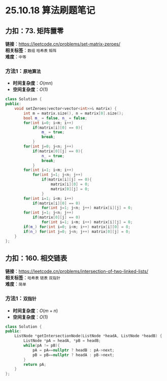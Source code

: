 # 25.10.18 算法刷题笔记

## 力扣：73. 矩阵置零
**链接**：https://leetcode.cn/problems/set-matrix-zeroes/  
**相关标签**：`数组` `哈希表` `矩阵`  
**难度**：`中等`
### 方法1：`原地算法`
- **时间复杂度**：$O(mn)$
- **空间复杂度**：$O(1)$
```cpp
class Solution {
public:
    void setZeroes(vector<vector<int>>& matrix) {
        int m = matrix.size(), n = matrix[0].size();
        bool m_ = false, n_ = false;
        for(int i=0; i<m; i++)
            if(matrix[i][0] == 0){
                m_ = true;
                break;
            }
        for(int j=0; j<n; j++)
            if(matrix[0][j] == 0){
                n_ = true;
                break;
            }
        for(int i=1; i<m; i++)
            for(int j=1; j<n; j++)
                if(matrix[i][j] == 0){
                    matrix[i][0] = 0;
                    matrix[0][j] = 0;
                }
        for(int i=1; i<m; i++)
            if(matrix[i][0] == 0)
                for(int j=1; j<n; j++) matrix[i][j] = 0;
        for(int j=1; j<n; j++)
            if(matrix[0][j] == 0)
                for(int i=1; i<m; i++) matrix[i][j] = 0;
        if(m_) for(int i=0; i<m; i++) matrix[i][0] = 0;
        if(n_) for(int j=0; j<n; j++) matrix[0][j] = 0;
    }
};
```

## 力扣：160. 相交链表
**链接**：https://leetcode.cn/problems/intersection-of-two-linked-lists/  
**相关标签**：`哈希表` `链表` `双指针`  
**难度**：`简单`
### 方法1：`双指针`
- **时间复杂度**：$O(m+n)$
- **空间复杂度**：$O(1)$
```cpp
class Solution {
public:
    ListNode *getIntersectionNode(ListNode *headA, ListNode *headB) {
        ListNode *pA = headA, *pB = headB;
        while(pA != pB){
            pA = pA==nullptr ? headB : pA->next;
            pB = pB==nullptr ? headA : pB->next;
        }
        return pA;
    }
};
```
